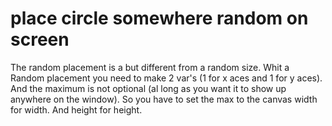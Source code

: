 # place circle somewhere random on screen

The random placement is a but different from a random size. Whit a Random placement you need to make 2 var's (1 for x aces and 1 for y aces). And the maximum is not optional (al long as you want it to show up anywhere on the window). So you have to set the max to the canvas width for width. And height for height.
